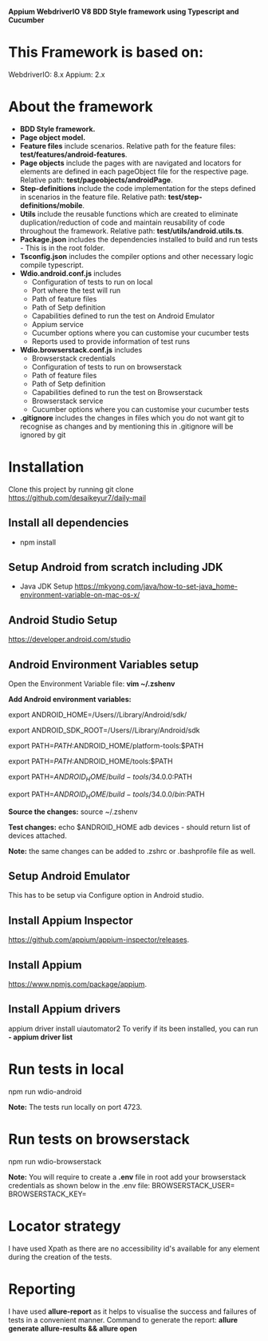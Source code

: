 **Appium WebdriverIO V8 BDD Style framework using Typescript and Cucumber**

# This Framework is based on:
WebdriverIO: 8.x
Appium: 2.x

# About the framework
- **BDD Style framework.**
- **Page object model.**
- **Feature files** include scenarios. Relative path for the feature files: **test/features/android-features**.
- **Page objects** include the pages with are navigated and locators for elements are defined in each pageObject file for the respective page. Relative path: **test/pageobjects/androidPage**.
- **Step-definitions** include the code implementation for the steps defined in scenarios in the feature file. Relative path: **test/step-definitions/mobile**.
- **Utils** include the reusable functions which are created to eliminate duplication/reduction of code and maintain reusability of code throughout the framework. Relative path: **test/utils/android.utils.ts**.
- **Package.json** includes the dependencies installed to build and run tests - This is in the root folder.
- **Tsconfig.json** includes the compiler options and other necessary logic compile typescript.
- **Wdio.android.conf.js** includes 
    - Configuration of tests to run on local
    - Port where the test will run
    - Path of feature files
    - Path of Setp definition
    - Capabilities defined to run the test on Android Emulator
    - Appium service
    - Cucumber options where you can customise your cucumber tests
    - Reports used to provide information of test runs
- **Wdio.browserstack.conf.js** includes
    - Browserstack credentials
    - Configuration of tests to run on browserstack
    - Path of feature files
    - Path of Setp definition
    - Capabilities defined to run the test on Browserstack
    - Browserstack service
    - Cucumber options where you can customise your cucumber tests 
- **.gitignore** includes the changes in files which you do not want git to recognise as changes and by mentioning this in .gitignore will be ignored by git

# Installation
Clone this project by running
git clone https://github.com/desaikeyur7/daily-mail

## Install all dependencies
- npm install

## Setup Android from scratch including JDK
- Java JDK Setup
  https://mkyong.com/java/how-to-set-java_home-environment-variable-on-mac-os-x/
  
## Android Studio Setup
  https://developer.android.com/studio
  
## Android Environment Variables setup
  Open the Environment Variable file: **vim ~/.zshenv**
  
  **Add Android environment variables:**
  
  export ANDROID_HOME=/Users/<yourMacbookUserName>/Library/Android/sdk/
  
  export ANDROID_SDK_ROOT=/Users/<yourMacbookUserName>/Library/Android/sdk
  
  export PATH=$PATH:$ANDROID_HOME/platform-tools:$PATH
  
  export PATH=$PATH:$ANDROID_HOME/tools:$PATH
  
  export PATH=$ANDROID_HOME/build-tools/34.0.0:$PATH
  
  export PATH=$ANDROID_HOME/build-tools/34.0.0/bin:$PATH
  
  **Source the changes:**
  source ~/.zshenv
  
  **Test changes:**
  echo $ANDROID_HOME
  adb devices - should return list of devices attached.
  
 **Note:** the same changes can be added to .zshrc or .bashprofile file as well.

## Setup Android Emulator
  This has to be setup via Configure option in Android studio.

## Install Appium Inspector
  https://github.com/appium/appium-inspector/releases.

## Install Appium
  https://www.npmjs.com/package/appium.

## Install Appium drivers
  appium driver install uiautomator2
  To verify if its been installed, you can run **- appium driver list**

  
# Run tests in local
  npm run wdio-android

  **Note:** The tests run locally on port 4723.


# Run tests on browserstack
  npm run wdio-browserstack

  **Note:** You will require to create a **.env** file in root add your browserstack credentials as shown below in the .env file:
  BROWSERSTACK_USER=<YourUserName>
  BROWSERSTACK_KEY=<YourAccessKey>


# Locator strategy
I have used Xpath as there are no accessibility id's available for any element during the creation of the tests. 


# Reporting 
I have used **allure-report** as it helps to visualise the success and failures of tests in a convenient manner. Command to generate the report:
**allure generate allure-results && allure open**


